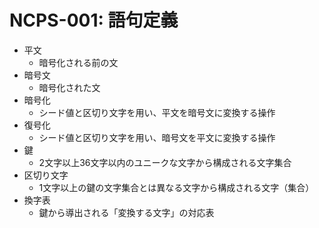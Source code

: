 # NCPS-001: 語句定義

* 平文
    * 暗号化される前の文
* 暗号文
    * 暗号化された文
* 暗号化
    * シード値と区切り文字を用い、平文を暗号文に変換する操作
* 復号化
    * シード値と区切り文字を用い、暗号文を平文に変換する操作
* 鍵
    * 2文字以上36文字以内のユニークな文字から構成される文字集合
* 区切り文字
    * 1文字以上の鍵の文字集合とは異なる文字から構成される文字（集合）
* 換字表
    * 鍵から導出される「変換する文字」の対応表
